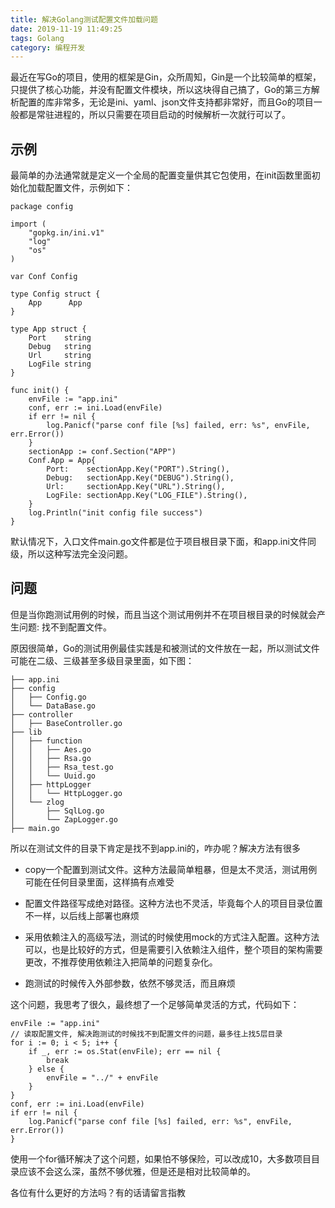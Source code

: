 ```yaml
---
title: 解决Golang测试配置文件加载问题
date: 2019-11-19 11:49:25
tags: Golang
category: 编程开发
---
```


最近在写Go的项目，使用的框架是Gin，众所周知，Gin是一个比较简单的框架，只提供了核心功能，并没有配置文件模块，所以这块得自己搞了，Go的第三方解析配置的库非常多，无论是ini、yaml、json文件支持都非常好，而且Go的项目一般都是常驻进程的，所以只需要在项目启动的时候解析一次就行可以了。

## 示例
最简单的办法通常就是定义一个全局的配置变量供其它包使用，在init函数里面初始化加载配置文件，示例如下：

<!--more-->

```
package config

import (
	"gopkg.in/ini.v1"
	"log"
	"os"
)

var Conf Config

type Config struct {
	App      App
}

type App struct {
	Port    string
	Debug   string
	Url     string
	LogFile string
}

func init() {
	envFile := "app.ini"
	conf, err := ini.Load(envFile)
	if err != nil {
		log.Panicf("parse conf file [%s] failed, err: %s", envFile, err.Error())
	}
	sectionApp := conf.Section("APP")
	Conf.App = App{
		Port:    sectionApp.Key("PORT").String(),
		Debug:   sectionApp.Key("DEBUG").String(),
		Url:     sectionApp.Key("URL").String(),
		LogFile: sectionApp.Key("LOG_FILE").String(),
	}
	log.Println("init config file success")
}
```
默认情况下，入口文件main.go文件都是位于项目根目录下面，和app.ini文件同级，所以这种写法完全没问题。

## 问题
但是当你跑测试用例的时候，而且当这个测试用例并不在项目根目录的时候就会产生问题: 找不到配置文件。

原因很简单，Go的测试用例最佳实践是和被测试的文件放在一起，所以测试文件可能在二级、三级甚至多级目录里面，如下图：
```
├── app.ini
├── config
│   ├── Config.go
│   └── DataBase.go
├── controller
│   ├── BaseController.go
├── lib
│   ├── function
│   │   ├── Aes.go
│   │   ├── Rsa.go
│   │   ├── Rsa_test.go
│   │   └── Uuid.go
│   ├── httpLogger
│   │   └── HttpLogger.go
│   └── zlog
│       ├── SqlLog.go
│       └── ZapLogger.go
├── main.go
```
所以在测试文件的目录下肯定是找不到app.ini的，咋办呢？解决方法有很多

- copy一个配置到测试文件。这种方法最简单粗暴，但是太不灵活，测试用例可能在任何目录里面，这样搞有点难受

- 配置文件路径写成绝对路径。这种方法也不灵活，毕竟每个人的项目目录位置不一样，以后线上部署也麻烦

- 采用依赖注入的高级写法，测试的时候使用mock的方式注入配置。这种方法可以，也是比较好的方式，但是需要引入依赖注入组件，整个项目的架构需要更改，不推荐使用依赖注入把简单的问题复杂化。

- 跑测试的时候传入外部参数，依然不够灵活，而且麻烦

这个问题，我思考了很久，最终想了一个足够简单灵活的方式，代码如下：
```
envFile := "app.ini"
// 读取配置文件, 解决跑测试的时候找不到配置文件的问题，最多往上找5层目录
for i := 0; i < 5; i++ {
	if _, err := os.Stat(envFile); err == nil {
		break
	} else {
		envFile = "../" + envFile
	}
}
conf, err := ini.Load(envFile)
if err != nil {
	log.Panicf("parse conf file [%s] failed, err: %s", envFile, err.Error())
}
```
使用一个for循环解决了这个问题，如果怕不够保险，可以改成10，大多数项目目录应该不会这么深，虽然不够优雅，但是还是相对比较简单的。

各位有什么更好的方法吗？有的话请留言指教
